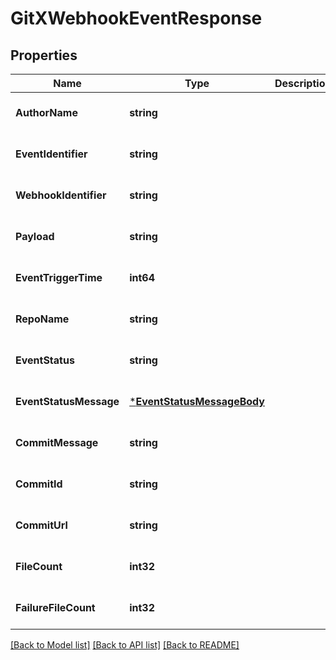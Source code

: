 # GitXWebhookEventResponse

## Properties
Name | Type | Description | Notes
------------ | ------------- | ------------- | -------------
**AuthorName** | **string** |  | [optional] [default to null]
**EventIdentifier** | **string** |  | [optional] [default to null]
**WebhookIdentifier** | **string** |  | [optional] [default to null]
**Payload** | **string** |  | [optional] [default to null]
**EventTriggerTime** | **int64** |  | [optional] [default to null]
**RepoName** | **string** |  | [optional] [default to null]
**EventStatus** | **string** |  | [optional] [default to null]
**EventStatusMessage** | [***EventStatusMessageBody**](EventStatusMessageBody.md) |  | [optional] [default to null]
**CommitMessage** | **string** |  | [optional] [default to null]
**CommitId** | **string** |  | [optional] [default to null]
**CommitUrl** | **string** |  | [optional] [default to null]
**FileCount** | **int32** |  | [optional] [default to null]
**FailureFileCount** | **int32** |  | [optional] [default to null]

[[Back to Model list]](../README.md#documentation-for-models) [[Back to API list]](../README.md#documentation-for-api-endpoints) [[Back to README]](../README.md)

